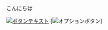 <!DOCTYPE html>
<html lang="ja">
<head>
 <meta charset="UTF-8">
 <link rel="stylesheet" href="#">
</head>

<body>
 <p>こんにちは</p>
</body>
</html>

[![ボタンテキスト](https://via.placeholder.com/150x50?text=Click+Me)](https://example.com)
[![オプションボタン](https://github.com/kwkk-19/-/tree/1e6b25487189926cc983b7137b41df182a68c038/yotsuda-folder)]

